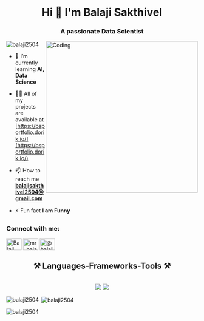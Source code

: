 <h1 align="center">Hi 👋 I'm Balaji Sakthivel</h1>
<h3 align="center">A passionate Data Scientist</h3>
<img align="right" alt="Coding" width="400" src="https://www.animaapp.com/blog/wp-content/uploads/2021/07/designergif.gif">

<p align="left"> <img src="https://komarev.com/ghpvc/?username=balaji2504&label=Profile%20views&color=0e75b6&style=flat" alt="balaji2504" /> </p>

- 🌱 I’m currently learning **AI, Data Science**

- 👨‍💻 All of my projects are available at [https://bsportfolio.dorik.io/](https://bsportfolio.dorik.io/)

- 📫 How to reach me **balajisakthivel2504@gmail.com**

- ⚡ Fun fact **I am Funny**


<h3 align="left">Connect with me:</h3>
<p align="left">
<a href="https://linkedin.com/in/balaji sakthivel" target="blank"><img align="center" src="https://raw.githubusercontent.com/rahuldkjain/github-profile-readme-generator/master/src/images/icons/Social/linked-in-alt.svg" alt="Balaji Sakthivel" height="30" width="40" /></a>
<a href="https://instagram.com/mr_balaji_sakthivel" target="blank"><img align="center" src="https://raw.githubusercontent.com/rahuldkjain/github-profile-readme-generator/master/src/images/icons/Social/instagram.svg" alt="mr_balaji_sakthivel" height="30" width="40" /></a>
<a href="https://medium.com/@balajisakthivel2504" target="blank"><img align="center" src="https://raw.githubusercontent.com/rahuldkjain/github-profile-readme-generator/master/src/images/icons/Social/medium.svg" alt="@balajisakthivel2504" height="30" width="40" /></a>
</p>

<h2 align="center">⚒️ Languages-Frameworks-Tools ⚒️</h2> <br/> <div align="center"> <img src="https://skillicons.dev/icons?i=html,css,vscode,js,github,git,r" /> <img src="https://skillicons.dev/icons?i=python,firebase,mongodb,mysql,flask,aws,ai,scikitlearn,ml" /><br> </div>


<p><img align="left" src="https://github-readme-stats.vercel.app/api/top-langs?username=balaji2504&show_icons=true&locale=en&layout=compact" alt="balaji2504" /></p>

<p>&nbsp;<img align="center" src="https://github-readme-stats.vercel.app/api?username=balaji2504&show_icons=true&locale=en" alt="balaji2504" /></p>

<p><img align="center" src="https://github-readme-streak-stats.herokuapp.com/?user=balaji2504&" alt="balaji2504" /></p>
